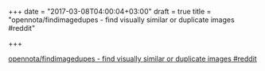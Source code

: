 +++
date = "2017-03-08T04:00:04+03:00"
draft = true
title = "opennota/findimagedupes - find visually similar or duplicate images  #reddit"

+++

<p><a href="https://t.co/BO1LJs2ztC">opennota/findimagedupes - find visually similar or duplicate images  #reddit</a></p>
